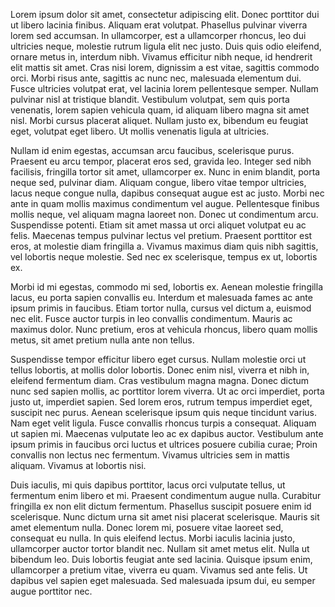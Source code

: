 Lorem ipsum dolor sit amet, consectetur adipiscing elit. Donec porttitor dui ut libero lacinia finibus. Aliquam erat volutpat. Phasellus pulvinar viverra lorem sed accumsan. In ullamcorper, est a ullamcorper rhoncus, leo dui ultricies neque, molestie rutrum ligula elit nec justo. Duis quis odio eleifend, ornare metus in, interdum nibh. Vivamus efficitur nibh neque, id hendrerit elit mattis sit amet. Cras nisi lorem, dignissim a est vitae, sagittis commodo orci. Morbi risus ante, sagittis ac nunc nec, malesuada elementum dui. Fusce ultricies volutpat erat, vel lacinia lorem pellentesque semper. Nullam pulvinar nisl at tristique blandit. Vestibulum volutpat, sem quis porta venenatis, lorem sapien vehicula quam, id aliquam libero magna sit amet nisl. Morbi cursus placerat aliquet. Nullam justo ex, bibendum eu feugiat eget, volutpat eget libero. Ut mollis venenatis ligula at ultricies.

Nullam id enim egestas, accumsan arcu faucibus, scelerisque purus. Praesent eu arcu tempor, placerat eros sed, gravida leo. Integer sed nibh facilisis, fringilla tortor sit amet, ullamcorper ex. Nunc in enim blandit, porta neque sed, pulvinar diam. Aliquam congue, libero vitae tempor ultricies, lacus neque congue nulla, dapibus consequat augue est ac justo. Morbi nec ante in quam mollis maximus condimentum vel augue. Pellentesque finibus mollis neque, vel aliquam magna laoreet non. Donec ut condimentum arcu. Suspendisse potenti. Etiam sit amet massa ut orci aliquet volutpat eu ac felis. Maecenas tempus pulvinar lectus vel pretium. Praesent porttitor est eros, at molestie diam fringilla a. Vivamus maximus diam quis nibh sagittis, vel lobortis neque molestie. Sed nec ex scelerisque, tempus ex ut, lobortis ex.

Morbi id mi egestas, commodo mi sed, lobortis ex. Aenean molestie fringilla lacus, eu porta sapien convallis eu. Interdum et malesuada fames ac ante ipsum primis in faucibus. Etiam tortor nulla, cursus vel dictum a, euismod nec elit. Fusce auctor turpis in leo convallis condimentum. Mauris ac maximus dolor. Nunc pretium, eros at vehicula rhoncus, libero quam mollis metus, sit amet pretium nulla ante non tellus.

Suspendisse tempor efficitur libero eget cursus. Nullam molestie orci ut tellus lobortis, at mollis dolor lobortis. Donec enim nisl, viverra et nibh in, eleifend fermentum diam. Cras vestibulum magna magna. Donec dictum nunc sed sapien mollis, ac porttitor lorem viverra. Ut ac orci imperdiet, porta justo ut, imperdiet sapien. Sed lorem eros, rutrum tempus imperdiet eget, suscipit nec purus. Aenean scelerisque ipsum quis neque tincidunt varius. Nam eget velit ligula. Fusce convallis rhoncus turpis a consequat. Aliquam ut sapien mi. Maecenas vulputate leo ac ex dapibus auctor. Vestibulum ante ipsum primis in faucibus orci luctus et ultrices posuere cubilia curae; Proin convallis non lectus nec fermentum. Vivamus ultricies sem in mattis aliquam. Vivamus at lobortis nisi.

Duis iaculis, mi quis dapibus porttitor, lacus orci vulputate tellus, ut fermentum enim libero et mi. Praesent condimentum augue nulla. Curabitur fringilla ex non elit dictum fermentum. Phasellus suscipit posuere enim id scelerisque. Nunc dictum urna sit amet nisi placerat scelerisque. Mauris sit amet elementum nulla. Donec lorem mi, posuere vitae laoreet sed, consequat eu nulla. In quis eleifend lectus. Morbi iaculis lacinia justo, ullamcorper auctor tortor blandit nec. Nullam sit amet metus elit. Nulla ut bibendum leo. Duis lobortis feugiat ante sed lacinia. Quisque ipsum enim, ullamcorper a pretium vitae, viverra eu quam. Vivamus sed ante felis. Ut dapibus vel sapien eget malesuada. Sed malesuada ipsum dui, eu semper augue porttitor nec.